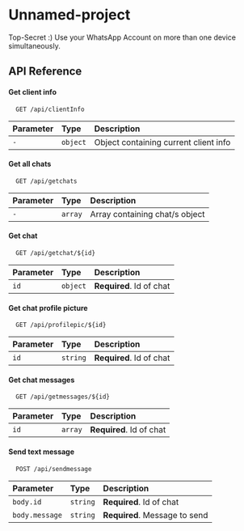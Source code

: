 
# Unnamed-project

Top-Secret :)
Use your WhatsApp Account on more than one device simultaneously.


## API Reference

#### Get client info

```http
  GET /api/clientInfo
```

| Parameter | Type     | Description                |
| :-------- | :------- | :------------------------- |
| `-` | `object` | Object containing current client info |

#### Get all chats

```http
  GET /api/getchats
```

| Parameter | Type     | Description                |
| :-------- | :------- | :------------------------- |
| `-` | `array` | Array containing chat/s object |

#### Get chat

```http
  GET /api/getchat/${id}
```

| Parameter | Type     | Description                       |
| :-------- | :------- | :-------------------------------- |
| `id`      | `object` | **Required**. Id of chat |

#### Get chat profile picture

```http
  GET /api/profilepic/${id}
```

| Parameter | Type     | Description                       |
| :-------- | :------- | :-------------------------------- |
| `id`      | `string` | **Required**. Id of chat |

#### Get chat messages

```http
  GET /api/getmessages/${id}
```

| Parameter | Type     | Description                       |
| :-------- | :------- | :-------------------------------- |
| `id`      | `array` | **Required**. Id of chat  |

#### Send text message

```http
  POST /api/sendmessage
```

| Parameter | Type     | Description                       |
| :-------- | :------- | :-------------------------------- |
| `body.id`      | `string` | **Required**. Id of chat  |
| `body.message` | `string` | **Required**. Message to send  |





  
